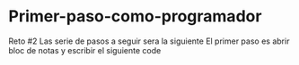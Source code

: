 # Primer-paso-como-programador
Reto #2
Las serie de pasos a seguir sera la siguiente
El primer paso es abrir bloc de notas  y escribir el siguiente code
